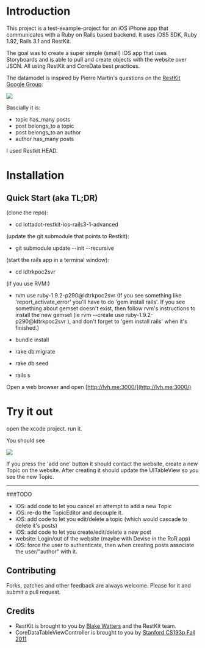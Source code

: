 Introduction
=========================

This project is a test-example-project for an iOS iPhone app that communicates with a Ruby on Rails based backend. It uses iOS5 SDK, Ruby 1.92, Rails 3.1 and RestKit.

The goal was to create a super simple (small) iOS app that uses Storyboards and is able to pull and create objects with the website over JSON. All using RestKit and CoreData best practices.

The datamodel is inspired by Pierre Martin's questions on the [RestKit Google Group](https://groups.google.com/group/restkit):

[![](http://dl.dropbox.com/u/212730/lottadot-restkit-ios-rails3-1-advanced_datamodel_diagram.png)](http://dl.dropbox.com/u/212730/lottadot-restkit-ios-rails3-1-advanced_datamodel_diagram.png)

Bascially it is:

* topic has_many posts
* post belongs_to a topic
* post belongs_to an author
* author has_many posts

I used Restkit HEAD.

Installation
=========================

Quick Start (aka TL;DR)
-----------

(clone the repo):

* cd lottadot-restkit-ios-rails3-1-advanced

(update the git submodule that points to Restkit):

* git submodule update --init --recursive

(start the rails app in a terminal window):

* cd ldtrkpoc2svr

(if you use RVM:)
* rvm use ruby-1.9.2-p290@ldtrkpoc2svr
(If you see something like 'report_activate_error' you'll have to do 'gem install rails'. If you see something about gemset doesn't exist, then follow rvm's instructions to install the new gemset (ie rvm --create use ruby-1.9.2-p290@ldtrkpoc2svr ), and don't forget to 'gem install rails' when it's finished.)

* bundle install
* rake db:migrate
* rake db:seed
* rails s

Open a web browser and open [http://lvh.me:3000/](http://lvh.me:3000/)

Try it out
=========================
open the xcode project.
run it.

You should see 

[![](http://dl.dropbox.com/u/212730/lottadot-restkit-ios-rails3-1-advanced_screenshot.png)](http://dl.dropbox.com/u/212730/lottadot-restkit-ios-rails3-1-advanced_screenshot.png)

If you press the 'add one' button it should contact the website, create a new Topic on the website. After creating it should update the UITableView so you see the new Topic.

---
###TODO

* iOS: add code to let you cancel an attempt to add a new Topic
* iOS: re-do the TopicEditor and decouple it.
* iOS: add code to let you edit/delete a topic (which would cascade to delete it's posts)
* iOS: add code to let you create/edit/delete a new post
* website: Login/out of the website (maybe with Devise in the RoR app)
* iOS: force the user to authenticate, then when creating posts associate the user/"author" with it.

Contributing
-------------------------

Forks, patches and other feedback are always welcome. Please for it and submit a pull request.

Credits
-------------------------

* RestKit is brought to you by [Blake Watters](http://twitter.com/blakewatters) and the RestKit team.
* CoreDataTableViewController is brought to you by [Stanford CS193p Fall 2011](http://itunes.apple.com/WebObjects/MZStore.woa/wa/viewPodcast?id=480479762)


